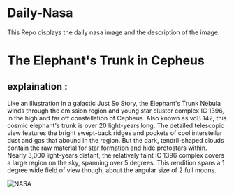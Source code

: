 # Daily-Nasa

This Repo displays the daily nasa image and the description of the image.

<!--NASA-->
# The Elephant's Trunk in Cepheus
## explaination :

Like an illustration in a galactic Just So Story, the Elephant's Trunk Nebula winds through the emission region and young star cluster complex IC 1396, in the high and far off constellation of Cepheus. Also known as vdB 142, this cosmic elephant's trunk is over 20 light-years long. The detailed telescopic view features the bright swept-back ridges and pockets of cool interstellar dust and gas that abound in the region. But the dark, tendril-shaped clouds contain the raw material for star formation and hide protostars within. Nearly 3,000 light-years distant, the relatively faint IC 1396 complex covers a large region on the sky, spanning over 5 degrees. This rendition spans a 1 degree wide field of view though, about the angular size of 2 full moons.

![NASA](https://apod.nasa.gov/apod/image/2411/LDN1105ElephantTrunk1024.jpg)
<!--/NASA-->